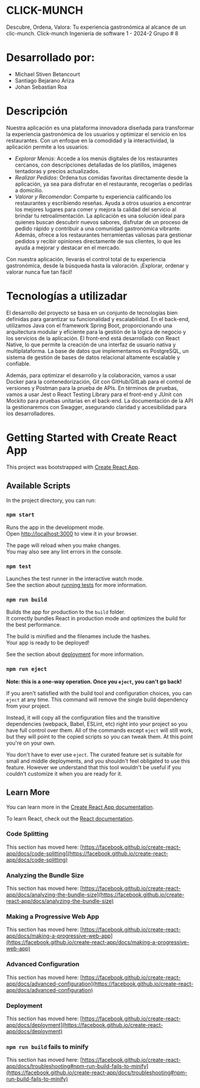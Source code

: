 # CLICK-MUNCH

Descubre, Ordena, Valora: Tu experiencia gastronómica al alcance de un clic-munch.
Click-munch Ingeniería de software 1 - 2024-2 Grupo # 8

# Desarrollado por:

- Michael Stiven Betancourt
- Santiago Bejarano Ariza
- Johan Sebastian Roa

# Descripción 

Nuestra aplicación es una plataforma innovadora diseñada para transformar la experiencia gastronómica de los usuarios y optimizar el servicio en los restaurantes. Con un enfoque en la comodidad y la interactividad, la aplicación permite a los usuarios:

- *Explorar Menús*: Accede a los menús digitales de los restaurantes  cercanos, con descripciones detalladas de los platillos, imágenes tentadoras y precios actualizados.
- *Realizar Pedidos*: Ordena tus comidas favoritas directamente desde la aplicación, ya sea para disfrutar en el restaurante, recogerlas o pedirlas a domicilio.
- *Valorar y Recomendar*: Comparte tu experiencia calificando los restaurantes y escribiendo reseñas. Ayuda a otros usuarios a encontrar los mejores lugares para comer y mejora la calidad del servicio al brindar tu retroalimentación.
La aplicación es una solución ideal para quienes buscan descubrir nuevos sabores, disfrutar de un proceso de pedido rápido y contribuir a una comunidad gastronómica vibrante. Además, ofrece a los restaurantes herramientas valiosas para gestionar pedidos y recibir opiniones directamente de sus clientes, lo que les ayuda a mejorar y destacar en el mercado.

Con nuestra aplicación, llevarás el control total de tu experiencia gastronómica, desde la búsqueda hasta la valoración. ¡Explorar, ordenar y valorar nunca fue tan fácil!

# Tecnologías a utilizadar

El desarrollo del proyecto se basa en un conjunto de tecnologías bien definidas para garantizar su funcionalidad y escalabilidad. En el back-end, utilizamos Java con el framework Spring Boot, proporcionando una arquitectura modular y eficiente para la gestión de la lógica de negocio y los servicios de la aplicación. El front-end está desarrollado con React Native, lo que permite la creación de una interfaz de usuario nativa y multiplataforma. La base de datos que implementamos es PostgreSQL, un sistema de gestión de bases de datos relacional altamente escalable y confiable.

Además, para optimizar el desarrollo y la colaboración, vamos a usar Docker para la contenedorización, Git con GitHub/GitLab para el control de versiones y Postman para la prueba de APIs. En términos de pruebas, vamos a usar Jest o React Testing Library para el front-end y JUnit con Mockito para pruebas unitarias en el back-end. La documentación de la API la gestionaremos con Swagger, asegurando claridad y accesibilidad para los desarrolladores.


# Getting Started with Create React App

This project was bootstrapped with [Create React App](https://github.com/facebook/create-react-app).

## Available Scripts

In the project directory, you can run:

### `npm start`

Runs the app in the development mode.\
Open [http://localhost:3000](http://localhost:3000) to view it in your browser.

The page will reload when you make changes.\
You may also see any lint errors in the console.

### `npm test`

Launches the test runner in the interactive watch mode.\
See the section about [running tests](https://facebook.github.io/create-react-app/docs/running-tests) for more information.

### `npm run build`

Builds the app for production to the `build` folder.\
It correctly bundles React in production mode and optimizes the build for the best performance.

The build is minified and the filenames include the hashes.\
Your app is ready to be deployed!

See the section about [deployment](https://facebook.github.io/create-react-app/docs/deployment) for more information.

### `npm run eject`

**Note: this is a one-way operation. Once you `eject`, you can't go back!**

If you aren't satisfied with the build tool and configuration choices, you can `eject` at any time. This command will remove the single build dependency from your project.

Instead, it will copy all the configuration files and the transitive dependencies (webpack, Babel, ESLint, etc) right into your project so you have full control over them. All of the commands except `eject` will still work, but they will point to the copied scripts so you can tweak them. At this point you're on your own.

You don't have to ever use `eject`. The curated feature set is suitable for small and middle deployments, and you shouldn't feel obligated to use this feature. However we understand that this tool wouldn't be useful if you couldn't customize it when you are ready for it.

## Learn More

You can learn more in the [Create React App documentation](https://facebook.github.io/create-react-app/docs/getting-started).

To learn React, check out the [React documentation](https://reactjs.org/).

### Code Splitting

This section has moved here: [https://facebook.github.io/create-react-app/docs/code-splitting](https://facebook.github.io/create-react-app/docs/code-splitting)

### Analyzing the Bundle Size

This section has moved here: [https://facebook.github.io/create-react-app/docs/analyzing-the-bundle-size](https://facebook.github.io/create-react-app/docs/analyzing-the-bundle-size)

### Making a Progressive Web App

This section has moved here: [https://facebook.github.io/create-react-app/docs/making-a-progressive-web-app](https://facebook.github.io/create-react-app/docs/making-a-progressive-web-app)

### Advanced Configuration

This section has moved here: [https://facebook.github.io/create-react-app/docs/advanced-configuration](https://facebook.github.io/create-react-app/docs/advanced-configuration)

### Deployment

This section has moved here: [https://facebook.github.io/create-react-app/docs/deployment](https://facebook.github.io/create-react-app/docs/deployment)

### `npm run build` fails to minify

This section has moved here: [https://facebook.github.io/create-react-app/docs/troubleshooting#npm-run-build-fails-to-minify](https://facebook.github.io/create-react-app/docs/troubleshooting#npm-run-build-fails-to-minify)
